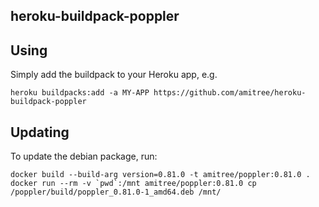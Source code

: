 heroku-buildpack-poppler
------------------------

## Using

Simply add the buildpack to your Heroku app, e.g.

```
heroku buildpacks:add -a MY-APP https://github.com/amitree/heroku-buildpack-poppler
```

## Updating

To update the debian package, run:

```
docker build --build-arg version=0.81.0 -t amitree/poppler:0.81.0 .
docker run --rm -v `pwd`:/mnt amitree/poppler:0.81.0 cp /poppler/build/poppler_0.81.0-1_amd64.deb /mnt/
```
